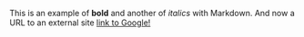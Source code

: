 This is an example of **bold** and another of *italics* with Markdown.
And now a URL to an external site [link to Google!](http://google.com)
